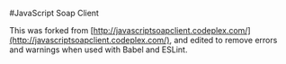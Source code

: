 #JavaScript Soap Client 

This was forked from [http://javascriptsoapclient.codeplex.com/](http://javascriptsoapclient.codeplex.com/), and edited to remove errors and warnings when used with Babel and ESLint.